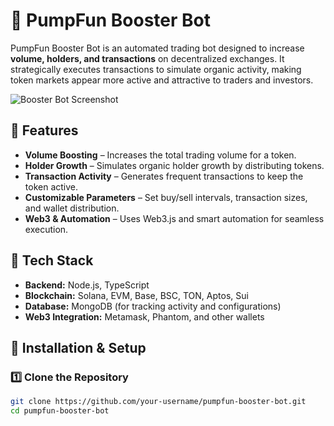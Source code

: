 # 🚀 PumpFun Booster Bot  

PumpFun Booster Bot is an automated trading bot designed to increase **volume, holders, and transactions** on decentralized exchanges. It strategically executes transactions to simulate organic activity, making token markets appear more active and attractive to traders and investors.  

![Booster Bot Screenshot](images/bot.png)

## 🌟 Features  

- **Volume Boosting** – Increases the total trading volume for a token.  
- **Holder Growth** – Simulates organic holder growth by distributing tokens.  
- **Transaction Activity** – Generates frequent transactions to keep the token active.  
- **Customizable Parameters** – Set buy/sell intervals, transaction sizes, and wallet distribution.  
- **Web3 & Automation** – Uses Web3.js and smart automation for seamless execution.  

## 🎯 Tech Stack  

- **Backend:** Node.js, TypeScript  
- **Blockchain:** Solana, EVM, Base, BSC, TON, Aptos, Sui  
- **Database:** MongoDB (for tracking activity and configurations)  
- **Web3 Integration:** Metamask, Phantom, and other wallets  

## 🚀 Installation & Setup  

### 1️⃣ Clone the Repository  
```sh
git clone https://github.com/your-username/pumpfun-booster-bot.git
cd pumpfun-booster-bot
